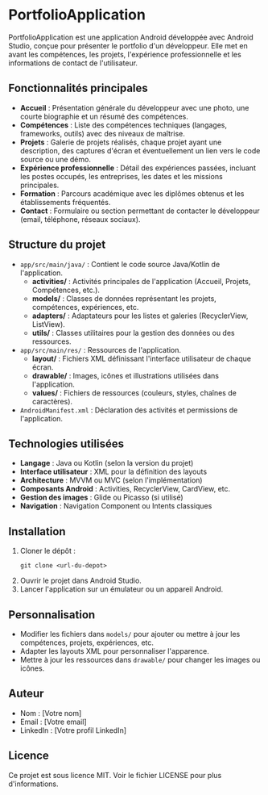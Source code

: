 # PortfolioApplication

PortfolioApplication est une application Android développée avec Android Studio, conçue pour présenter le portfolio d'un développeur. Elle met en avant les compétences, les projets, l'expérience professionnelle et les informations de contact de l'utilisateur.

## Fonctionnalités principales

- **Accueil** : Présentation générale du développeur avec une photo, une courte biographie et un résumé des compétences.
- **Compétences** : Liste des compétences techniques (langages, frameworks, outils) avec des niveaux de maîtrise.
- **Projets** : Galerie de projets réalisés, chaque projet ayant une description, des captures d'écran et éventuellement un lien vers le code source ou une démo.
- **Expérience professionnelle** : Détail des expériences passées, incluant les postes occupés, les entreprises, les dates et les missions principales.
- **Formation** : Parcours académique avec les diplômes obtenus et les établissements fréquentés.
- **Contact** : Formulaire ou section permettant de contacter le développeur (email, téléphone, réseaux sociaux).

## Structure du projet

- `app/src/main/java/` : Contient le code source Java/Kotlin de l'application.
  - **activities/** : Activités principales de l'application (Accueil, Projets, Compétences, etc.).
  - **models/** : Classes de données représentant les projets, compétences, expériences, etc.
  - **adapters/** : Adaptateurs pour les listes et galeries (RecyclerView, ListView).
  - **utils/** : Classes utilitaires pour la gestion des données ou des ressources.
- `app/src/main/res/` : Ressources de l'application.
  - **layout/** : Fichiers XML définissant l'interface utilisateur de chaque écran.
  - **drawable/** : Images, icônes et illustrations utilisées dans l'application.
  - **values/** : Fichiers de ressources (couleurs, styles, chaînes de caractères).
- `AndroidManifest.xml` : Déclaration des activités et permissions de l'application.

## Technologies utilisées

- **Langage** : Java ou Kotlin (selon la version du projet)
- **Interface utilisateur** : XML pour la définition des layouts
- **Architecture** : MVVM ou MVC (selon l'implémentation)
- **Composants Android** : Activities, RecyclerView, CardView, etc.
- **Gestion des images** : Glide ou Picasso (si utilisé)
- **Navigation** : Navigation Component ou Intents classiques

## Installation

1. Cloner le dépôt :
   ```
   git clone <url-du-depot>
   ```
2. Ouvrir le projet dans Android Studio.
3. Lancer l'application sur un émulateur ou un appareil Android.

## Personnalisation

- Modifier les fichiers dans `models/` pour ajouter ou mettre à jour les compétences, projets, expériences, etc.
- Adapter les layouts XML pour personnaliser l'apparence.
- Mettre à jour les ressources dans `drawable/` pour changer les images ou icônes.

## Auteur

- Nom : [Votre nom]
- Email : [Votre email]
- LinkedIn : [Votre profil LinkedIn]

## Licence

Ce projet est sous licence MIT. Voir le fichier LICENSE pour plus d'informations.

